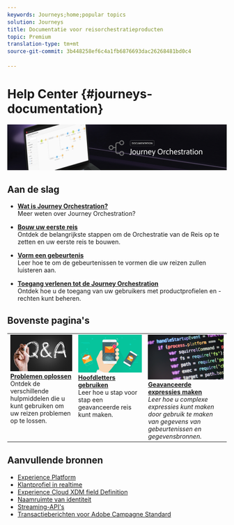 ```yaml
---
keywords: Journeys;home;popular topics
solution: Journeys
title: Documentatie voor reisorchestratieproducten
topic: Premium
translation-type: tm+mt
source-git-commit: 3b448258ef6c4a1fb6876693dac26268481bd0c4

---
```



# Help Center {#journeys-documentation}

![](using/assets/bannerjourney.png)

## Aan de slag

* **[Wat is Journey Orchestration?](using/action/working-with-adobe-campaign.md)**<br/>Meer weten over Journey Orchestration?

* **[Bouw uw eerste reis](using/about/get-started.md)**<br/>Ontdek de belangrijkste stappen om de Orchestratie van de Reis op te zetten en uw eerste reis te bouwen.

* **[Vorm een gebeurtenis](using/event/about-events.md#section_tbk_5qt_pgb)**<br/>Leer hoe te om de gebeurtenissen te vormen die uw reizen zullen luisteren aan.

* **[Toegang verlenen tot de Journey Orchestration](using/about/access-management.md)**<br/>Ontdek hoe u de toegang van uw gebruikers met productprofielen en -rechten kunt beheren.

## Bovenste pagina&#39;s

<table>
<tr>
    <td valign="top">
        <a href="using/about/troubleshooting.md">
       <img alt="Ontwikkelaars" src="using/assets/do-not-localize/FAQ.png" />
       </a>
    <div>
    <a href="using/about/troubleshooting.md"><strong>Problemen oplossen</strong></a>
    </div>
    <em></em>Ontdek de verschillende hulpmiddelen die u kunt gebruiken om uw reizen problemen op te lossen.
    <br>
  </td>
  <td valign="top">
    <a href="using/usecase/building-the-journey.md">
      <img alt="build" src="using/assets/do-not-localize/design.png"/>
    </a>
    <div>
    <a href="using/usecase/building-the-journey.md"><strong>Hoofdletters gebruiken</strong></a>
    </div>
    <em></em>Leer hoe u stap voor stap een geavanceerde reis kunt maken.
    <br>
  </td>
  <td valign="top">
    <a href="using/expression/expressionadvanced.md">
      <img alt="voorwaarden" src="using/assets/do-not-localize/dev.png"/>
    </a>
    <div>
    <a href="using/expression/expressionadvanced.md"><strong>Geavanceerde expressies maken</strong></a>
    </div>
    <em>Leer hoe u complexe expressies kunt maken door gebruik te maken van gegevens van gebeurtenissen en gegevensbronnen. </em>
    <br>
  </td>
</tr>
</table>

## Aanvullende bronnen

* [Experience Platform](https://www.adobe.com/experience-platform/documentation-and-developer-resources.html)
* [Klantprofiel in realtime](https://www.adobe.io/apis/cloudplatform/dataservices/profile-identity-segmentation/profile-identity-segmentation-services.html#!api-specification/markdown/narrative/technical_overview/unified_profile_architectural_overview/unified_profile_architectural_overview.md)
* [Experience Cloud XDM field Definition](https://www.adobe.io/apis/cloudplatform/dataservices/xdm.html)
* [Naamruimte van identiteit](https://www.adobe.io/apis/cloudplatform/dataservices/profile-identity-segmentation/profile-identity-segmentation-services.html#!api-specification/markdown/narrative/technical_overview/identity_namespace_overview/identity_namespace_overview.md)
* [Streaming-API&#39;s](https://www.adobe.io/apis/cloudplatform/dataservices/data-ingestion/data-ingestion-services.html#!api-specification/markdown/narrative/technical_overview/streaming_ingest/getting_started_with_platform_streaming_ingestion.md)
* [Transactieberichten voor Adobe Campagne Standard](https://docs.adobe.com/content/help/en/campaign-standard/using/communication-channels/transactional-messaging/about-transactional-messaging.html)
